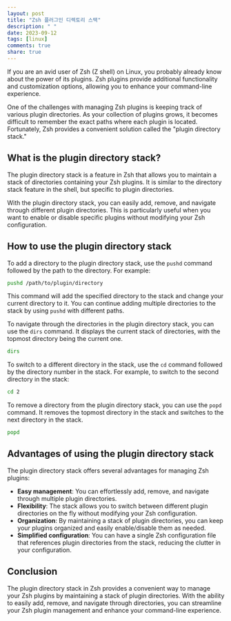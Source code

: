 ```yaml
---
layout: post
title: "Zsh 플러그인 디렉토리 스택"
description: " "
date: 2023-09-12
tags: [linux]
comments: true
share: true
---
```


If you are an avid user of Zsh (Z shell) on Linux, you probably already know about the power of its plugins. Zsh plugins provide additional functionality and customization options, allowing you to enhance your command-line experience.

One of the challenges with managing Zsh plugins is keeping track of various plugin directories. As your collection of plugins grows, it becomes difficult to remember the exact paths where each plugin is located. Fortunately, Zsh provides a convenient solution called the "plugin directory stack."

## What is the plugin directory stack?

The plugin directory stack is a feature in Zsh that allows you to maintain a stack of directories containing your Zsh plugins. It is similar to the directory stack feature in the shell, but specific to plugin directories.

With the plugin directory stack, you can easily add, remove, and navigate through different plugin directories. This is particularly useful when you want to enable or disable specific plugins without modifying your Zsh configuration.

## How to use the plugin directory stack

To add a directory to the plugin directory stack, use the `pushd` command followed by the path to the directory. For example:

```zsh
pushd /path/to/plugin/directory
```

This command will add the specified directory to the stack and change your current directory to it. You can continue adding multiple directories to the stack by using `pushd` with different paths.

To navigate through the directories in the plugin directory stack, you can use the `dirs` command. It displays the current stack of directories, with the topmost directory being the current one.

```zsh
dirs
```

To switch to a different directory in the stack, use the `cd` command followed by the directory number in the stack. For example, to switch to the second directory in the stack:

```zsh
cd 2
```

To remove a directory from the plugin directory stack, you can use the `popd` command. It removes the topmost directory in the stack and switches to the next directory in the stack.

```zsh
popd
```

## Advantages of using the plugin directory stack

The plugin directory stack offers several advantages for managing Zsh plugins:

- **Easy management**: You can effortlessly add, remove, and navigate through multiple plugin directories.
- **Flexibility**: The stack allows you to switch between different plugin directories on the fly without modifying your Zsh configuration.
- **Organization**: By maintaining a stack of plugin directories, you can keep your plugins organized and easily enable/disable them as needed.
- **Simplified configuration**: You can have a single Zsh configuration file that references plugin directories from the stack, reducing the clutter in your configuration.

## Conclusion

The plugin directory stack in Zsh provides a convenient way to manage your Zsh plugins by maintaining a stack of plugin directories. With the ability to easily add, remove, and navigate through directories, you can streamline your Zsh plugin management and enhance your command-line experience.